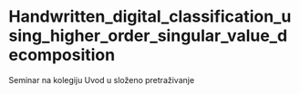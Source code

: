 # Handwritten_digital_classification_using_higher_order_singular_value_decomposition
Seminar na kolegiju Uvod u složeno pretraživanje
